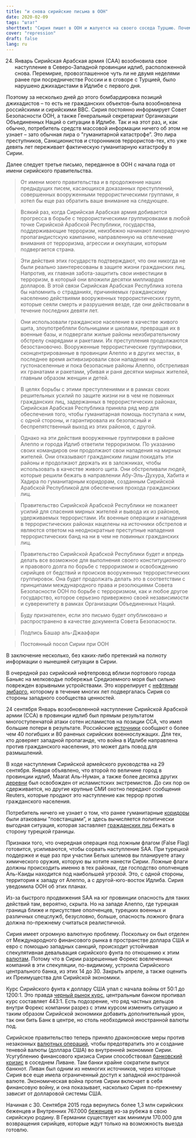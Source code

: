 ```yaml
---
title: "и снова сирийские письма в ООН"
date: 2020-02-09
tags: "штат"
shorttext: "Сирия пишет в ООН и жалуется на своего соседа Турцию. Почему об этом не сообщается, или это снова играет на руку приспешникам на Западе?"
cover: "repression"
draft: false
lang: ru
---
```


24. Январь Сирийская Арабская армия (САА) возобновила свое наступление в Северо-Западной провинции идлиб, расположенной снова. Перемирие, провозглашенное чуть ли не двумя неделями ранее при посредничестве России и в сговоре с Турцией, было нарушено джихадистами в Идлибе с первого дня.


Поэтому за несколько дней до этого бомбардировка позиций джихадистов – то есть не гражданских объектов-была возобновлена российскими и сирийскими ВВС. Сирия постоянно информирует Совет Безопасности ООН, а также Генеральный секретариат Организации Объединенных Наций о ситуации в Идлибе. Так и на этот раз, и, как обычно, потребитель средств массовой информации ничего об этом не узнает – зато обычная лира о "гуманитарной катастрофе”. Это лира преступников, Санкционистов и сторонников террористов-тех, кто уже девять лет переживает фактическую гуманитарную катастрофу в Сирии.

Далее следует третье письмо, переданное в ООН с начала года от имени сирийского правительства.

> От имени моего правительства и в продолжение наших предыдущих писем, касающихся доказанных преступлений, совершенных вооруженными террористическими группами, я хотел бы еще раз обратить ваше внимание на следующее.

> Всякий раз, когда Сирийская Арабская армия добивается прогресса в борьбе с террористическими группировками в любой точке Сирийской Арабской Республики, государства, поддерживающие терроризм, неизбежно начинают лихорадочную пропагандистскую кампанию, направленную на отвлечение внимания от терроризма, агрессии и оккупации, которым подвергается страна.

> Эти действия этих государств подтверждают, что они никогда не были реально заинтересованы в защите жизни гражданских лиц. Напротив, их главная забота-защитить свои инвестиции в терроризм, в который они вложили десятки миллиардов долларов. В этой связи Сирийская Арабская Республика хотела бы напомнить о страданиях, причиняемых гражданскому населению действиями вооруженных террористических групп, которые сеяли смерть и разрушения везде, где они действовали в течение последних девяти лет.

> Они использовали гражданское население в качестве живого щита, злоупотребляли больницами и школами, превращая их в военные базы, и подвергали жилые районы неизбирательному обстрелу снарядами и ракетами. Их преступления продолжаются безостановочно. Вооруженные террористические группировки, сконцентрированные в провинции Алеппо и в других местах, в последнее время активизировали свои нападения на густонаселенные и пока безопасные районы Алеппо, обстреливая их гранатами и ракетами, убивая и раня десятки мирных жителей, главным образом женщин и детей.

> В целях борьбы с этими преступлениями и в рамках своих решительных усилий по защите жизни ни в чем не повинных гражданских лиц, задержанных в террористических районах, Сирийская Арабская Республика приняла ряд мер для обеспечения того, чтобы гуманитарная помощь поступала к ним, с одной стороны, и гарантировала их безопасный и беспрепятственный выход из этих районов, с другой.

> Однако на эти действия вооруженные группировки в районе Алеппо и города Идлиб ответили терроризмом. По указанию своих командиров они продолжают свои нападения на мирных жителей. Они отказывают гражданским лицам покидать эти районы и продолжают держать их в заложниках, чтобы использовать в качестве живого щита. Они обстреливали людей, которые решили бежать в направлении Абу-Эль-Духура, Хабита и Хадира по гуманитарным коридорам, созданным Сирийской Арабской Республикой для обеспечения прохода гражданских лиц.

> Правительство Сирийской Арабской Республики не пожалеет усилий для спасения мирных жителей и вывода их из районов, удерживаемых террористами. Их военные операции и нападения в террористических районах нацелены на источники обстрелов и являются ответом на неоднократные преступные нападения террористических банд на ни в чем не повинных гражданских лиц. 

> Правительство Сирийской Арабской Республики будет и впредь делать все возможное для выполнения своего конституционного и правового долга по борьбе с терроризмом и освобождению сирийцев от бедствий и происков вооруженных террористических группировок. Она будет продолжать делать это в соответствии с принципами международного права и резолюциями Совета Безопасности ООН по борьбе с терроризмом, как и любое другое государство, которое серьезно привержено своей независимости и суверенитету в рамках Организации Объединенных Наций.

> Буду признателен, если это письмо будет опубликовано и распространено в качестве документа Совета Безопасности.

> Подпись Башар аль-Джаафари

> Постоянный посол Сирии при ООН

В заключение несколько, без каких-либо претензий на полноту информации о нынешней ситуации в Сирии.

В очередной раз сирийский нефтепровод вблизи портового города Баньяс на мелководье побережья Средиземного моря был сильно поврежден взрывными устройствами. Это коррелирует с [нефтяным эмбарго](https://southfront.org/syrias-offshore-oil-pipeline-came-under-attack-amid-fierce-clashes-in-idlib/ "SYRIA’S OFFSHORE OIL PIPELINE CAME UNDER ATTACK AMID FIERCE CLASHES IN IDLIB"), которому в течение многих лет подвергалась Сирия со стороны западного сообщества ценностей.

24 сентября Январь возобновленной наступление Сирийской Арабской армии (ССА) в провинции идлиб был прямым результатом многоступенчатой атаки сотен исламистов на позиции ССА, что имел большие потери в результате. Российские [источники](https://southfront.org/dozens-of-syrian-army-troops-reportedly-killed-wounded-in-idlib-whats-going-on/ "SYRIAN ARMY REPORTEDLY SUFFERS HUGE CASUALTIES IN IDLIB. WHAT’S GOING ON?") сообщают о более чем 40 погибших и 80 раненых сирийских военнослужащих. Для тех, кто доверяет западной пропаганде, что война в Идлибе направлена против гражданского населения, это может дать повод для размышлений.

В ходе наступления Сирийской армейского руководства на 29 сентября. Января объявлено, что второй по величине город в провинции идлиб, Maarat Аль-Нуман, а также более десятка других [деревни](https://www.sana.sy/en/?p=183697 "Army liberates Ma’aret al-Nu’aman city, 28 villages and towns in Idleb southern countryside, Army Command says") был освобожден от исламистских экстремистов. До сих пор он сдерживается, но другие крупные СМИ охотно передают сообщения Reuters, которые продают это наступление как террор против гражданского населения.

Потребитель ничего не узнает о том, что ранее гуманитарные [коридоры](https://www.sana.sy/en/?p=183539 "Foreign Ministry: Terrorists working to fabricate chemical attack with support of Turkey") были атакованы "повстанцами”, и здесь вычисляется политически выгодная ситуация, которая заставляет [гражданских лиц](https://www.sana.sy/en/?p=183029 "Terrorists continue preventing civilians from leaving through corridors in Idleb and Aleppo countryside for 8th day") бежать в сторону турецкой границы.

Признаки того, что очередная операция под ложным флагом (False Flag) готовится, усиливаются, чтобы сорвать наступление SAA. При турецкой поддержке и еще раз при участии Белых шлемов вы планируете атаку химического оружия, которую вы хотите нанести Сирии. Ложные флаги должны происходить именно в тех районах, где господство ополченцев Аль-Каиды находится под наибольшей угрозой. Это, с одной стороны, территория к западу от Алеппо, а с другой-юго-восток Идлиба. Сирия уведомила ООН об этих планах.

Из-за быстрого продвижения SAA на юг провинции опасность для таких действий там, вероятно, скрыта. Но на западе Алеппо, где турецкая граница ближе и присутствие ополченцев, турецких военных и различных спецслужб, безусловно, больше, опасность ложного флага должна по-прежнему считаться реалистичной.

Сирия имеет огромную валютную проблему. Поскольку он был отделен от Международного финансового рынка в пространстве доллара США и евро с помощью западных санкций, происходит устойчивая спекулятивная девальвация сирийского фунта по отношению к этим [валютам](https://www.sana.sy/en/?p=183108 "CBS shuts down a number of currency exchange companies"). Потому что в Сирии разрешенные Форекс вовлеченных компаний в эти спекуляции, по-видимому, устроила Сирийского центрального банка, из этих 14 до 30. Закрыть апреле, а также оценить их Преимущества для Сирийской экономики.

Курс Сирийского фунта к доллару США упал с начала войны от 50:1 до 1200:1. Это правда [черный рынок курс](https://www.n-tv.de/wirtschaft/Syriens-Regierung-bestraft-Devisennutzung-article21518315.html "Syriens Regierung bestraft Devisennutzung"), центральным банком пропивал курс составляет 443:1. Есть подозрение, что ряд частных дельцов внутри Форекс компании разрез с этим курсом изменить ситуацию и таким образом Сирийской экономики добавить дополнительный урон, так они бить Банк в центре, но столь необходимой иностранной валюты под.

Сирийское правительство теперь приняло драконовские меры против незаконных [валютных операций](https://www.sana.sy/en/?p=183024 "Individuals arrested for unlicensed currency exchange and money transfer"), чтобы предотвратить это и создание теневой валюты (доллара США) во внутренней экономике Сирии. Усугублению финансового кризиса Сирии способствовал [банковский кризис](https://sana.sy/en/?p=182908 "Presidential decree forbids the use of anything other than SP as payment means") в соседнем Ливане. Там банки крайне сократили выпуск банкнот. Ливан был одним из немногих источников, через которые Сирия все еще имела ограниченный доступ к западной иностранной валюте. Экономическая война против Сирии включает в себя финансовую войну, и она показывает, насколько Сирия по-прежнему зависит от долларовой системы США.

Начиная с 30. Сентября 2015 года вернулись более 1,3 млн сирийских беженцев и Внутренних 767.000 [беженцев](http://syria.mil.ru/peacemaking_en/info/news/more.htm?id=12273058@egNews "Bulletin of the Centre for Reconciliation of Opposing Sides and Refugee Migration Monitoring in Syrian Arab Republic") из-за рубежа в свою сирийскую родину. В Германии существует как минимум 170.000 для возвращения сирийцев, которые ждут только на возможность выезда готовлю.
